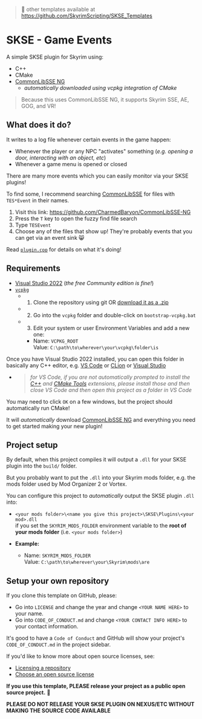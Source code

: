 > 📜 other templates available at https://github.com/SkyrimScripting/SKSE_Templates

# SKSE - Game Events

A simple SKSE plugin for Skyrim using:

- C++
- CMake
- [CommonLibSSE NG](https://github.com/CharmedBaryon/CommonLibSSE-NG)
  - _automatically downloaded using vcpkg integration of CMake_

> Because this uses CommonLibSSE NG, it supports Skyrim SSE, AE, GOG, and VR!

## What does it do?

It writes to a log file whenever certain events in the game happen:
- Whenever the player or any NPC "activates" something (_e.g. opening a door, interacting with an object, etc_)
- Whenever a game menu is opened or closed

There are many more events which you can easily monitor via your SKSE plugins!

To find some, I recommend searching [CommonLibSSE](https://github.com/CharmedBaryon/CommonLibSSE-NG) for files with `TES*Event` in their names.

1. Visit this link: https://github.com/CharmedBaryon/CommonLibSSE-NG
2. Press the `T` key to open the fuzzy find file search
3. Type `TESEvent`
4. Choose any of the files that show up! They're probably events that you can get via an event sink 😸

Read [`plugin.cpp`](plugin.cpp) for details on what it's doing!

## Requirements

- [Visual Studio 2022](https://visualstudio.microsoft.com/) (_the free Community edition is fine!_)
- [`vcpkg`](https://github.com/microsoft/vcpkg)
  - 1. Clone the repository using git OR [download it as a .zip](https://github.com/microsoft/vcpkg/archive/refs/heads/master.zip)
  - 2. Go into the `vcpkg` folder and double-click on `bootstrap-vcpkg.bat`
  - 3. Edit your system or user Environment Variables and add a new one:
    - Name: `VCPKG_ROOT`  
      Value: `C:\path\to\wherever\your\vcpkg\folder\is`

Once you have Visual Studio 2022 installed, you can open this folder in basically any C++ editor, e.g. [VS Code](https://code.visualstudio.com/) or [CLion](https://www.jetbrains.com/clion/) or [Visual Studio](https://visualstudio.microsoft.com/)
- > _for VS Code, if you are not automatically prompted to install the [C++](https://marketplace.visualstudio.com/items?itemName=ms-vscode.cpptools) and [CMake Tools](https://marketplace.visualstudio.com/items?itemName=ms-vscode.cmake-tools) extensions, please install those and then close VS Code and then open this project as a folder in VS Code_

You may need to click `OK` on a few windows, but the project should automatically run CMake!

It will _automatically_ download [CommonLibSSE NG](https://github.com/CharmedBaryon/CommonLibSSE-NG) and everything you need to get started making your new plugin!

## Project setup

By default, when this project compiles it will output a `.dll` for your SKSE plugin into the `build/` folder.

But you probably want to put the `.dll` into your Skyrim mods folder, e.g. the mods folder used by Mod Organizer 2 or Vortex.

You can configure this project to _automatically_ output the SKSE plugin `.dll` into:
- `<your mods folder>\<name you give this project>\SKSE\Plugins\<your mod>.dll`  
  if you set the `SKYRIM_MODS_FOLDER` environment variable to the **root of your mods folder** (i.e. `<your mods folder>`)

- **Example:**
    - Name: `SKYRIM_MODS_FOLDER`  
      Value: `C:\path\to\wherever\your\Skyrim\mods\are`

## Setup your own repository

If you clone this template on GitHub, please:

- Go into `LICENSE` and change the year and change `<YOUR NAME HERE>` to your name.
- Go into `CODE_OF_CONDUCT.md` and change `<YOUR CONTACT INFO HERE>` to your contact information.

It's good to have a `Code of Conduct` and GitHub will show your project's `CODE_OF_CONDUCT.md` in the project sidebar.

If you'd like to know more about open source licenses, see:
- [Licensing a repository](https://docs.github.com/en/repositories/managing-your-repositorys-settings-and-features/customizing-your-repository/licensing-a-repository)
- [Choose an open source license](https://choosealicense.com/)

**If you use this template, PLEASE release your project as a public open source project.** 💖

**PLEASE DO NOT RELEASE YOUR SKSE PLUGIN ON NEXUS/ETC WITHOUT MAKING THE SOURCE CODE AVAILABLE**
